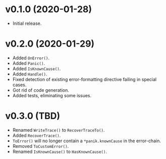 # v0.1.0 (2020-01-28)
- Initial release.

# v0.2.0 (2020-01-29)
- Added `OnError()`.
- Added `Panic()`.
- Added `IsKnownCause()`.
- Added `Handle()`.
- Fixed detection of existing error-formatting directive failing in special cases.
- Got rid of code generation.
- Added tests, eliminating some issues.

# v0.3.0 (TBD)
- Renamed `WriteTrace()` to `RecoverTraceTo()`.
- Added `RecoverTrace()`.
- `ToError()` will no longer contain a `*panik.knownCause` in the error-chain.
- Removed `ToCustomError()`.
- Renamed `IsKnownCause()` to `HasKnownCause()`.
